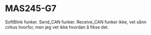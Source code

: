 # MAS245-G7
SoftBlink funker.
Send_CAN funker.
Receive_CAN funker ikke, vet sånn cirkus hvorfor, men jeg vet ikke hvordan å fikse det.
